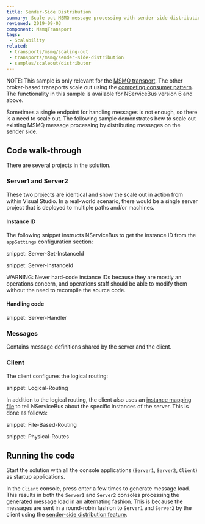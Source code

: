 ```yaml
---
title: Sender-Side Distribution
summary: Scale out MSMQ message processing with sender-side distribution
reviewed: 2019-09-03
component: MsmqTransport
tags:
 - Scalability
related:
 - transports/msmq/scaling-out
 - transports/msmq/sender-side-distribution
 - samples/scaleout/distributor
---
```


NOTE: This sample is only relevant for the [MSMQ transport](/transports/msmq/). The other broker-based transports scale out using the [competing consumer pattern](/nservicebus/architecture/scaling.md#scaling-out-to-multiple-nodes-competing-consumers). The functionality in this sample is available for NServiceBus version 6 and above. 

Sometimes a single endpoint for handling messages is not enough, so there is a need to scale out. The following sample demonstrates how to scale out existing MSMQ message processing by distributing messages on the sender side.


## Code walk-through

There are several projects in the solution.


### Server1 and Server2

These two projects are identical and show the scale out in action from within Visual Studio. In a real-world scenario, there would be a single server project that is deployed to multiple paths and/or machines.


#### Instance ID

The following snippet instructs NServiceBus to get the instance ID from the `appSettings` configuration section:

snippet: Server-Set-InstanceId

snippet: Server-InstanceId

WARNING: Never hard-code instance IDs because they are mostly an operations concern, and operations staff should be able to modify them without the need to recompile the source code.


#### Handling code

snippet: Server-Handler


### Messages

Contains message definitions shared by the server and the client.


### Client

The client configures the logical routing:

snippet: Logical-Routing

In addition to the logical routing, the client also uses an [instance mapping file](/transports/msmq/routing.md) to tell NServiceBus about the specific instances of the server. This is done as follows:

snippet: File-Based-Routing

snippet: Physical-Routes


## Running the code

Start the solution with all the console applications (`Server1`, `Server2`, `Client`) as startup applications.

In the `Client` console, press enter a few times to generate message load. This results in both the `Server1` and `Server2` consoles processing the generated message load in an alternating fashion. This is because the messages are sent in a round-robin fashion to `Server1` and `Server2` by the client using the [sender-side distribution feature](/transports/msmq/sender-side-distribution.md).
